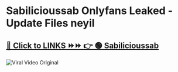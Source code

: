 
 # Sabilicioussab Onlyfans Leaked - Update Files neyil

## <h2><a href="https://clipsfans.com/Sabilicioussab&ref=git">🔗 Click to LINKS ⏩⏩ 👉 🟢 Sabilicioussab </a></h2>

<a href="https://clipsfans.com/Sabilicioussab&ref=git" rel="nofollow" data-target="animated-image.originalLink"><img src="https://i.ibb.co.com/xMMVF88/686577567.gif" alt="Viral Video Original" style="max-width: 100%; display: inline-block;" data-target="animated-image.originalImage"></a>

